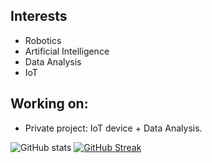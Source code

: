 ## Interests

- Robotics
- Artificial Intelligence
- Data Analysis
- IoT

## Working on:

- Private project: IoT device + Data Analysis.

![GitHub stats](https://github-readme-stats.vercel.app/api?username=laviserva&show_icons=true&theme=transparent)
[![GitHub Streak](https://github-readme-streak-stats.herokuapp.com?user=laviserva&theme=blueberry&date_format=M%20j%5B%2C%20Y%5D)](https://git.io/streak-stats)
